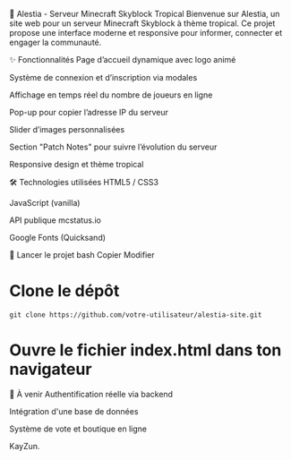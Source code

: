 🌴 Alestia - Serveur Minecraft Skyblock Tropical
Bienvenue sur Alestia, un site web pour un serveur Minecraft Skyblock à thème tropical.
Ce projet propose une interface moderne et responsive pour informer, connecter et engager la communauté.

✨ Fonctionnalités
Page d’accueil dynamique avec logo animé

Système de connexion et d’inscription via modales

Affichage en temps réel du nombre de joueurs en ligne

Pop-up pour copier l’adresse IP du serveur

Slider d’images personnalisées

Section "Patch Notes" pour suivre l’évolution du serveur

Responsive design et thème tropical

🛠️ Technologies utilisées
HTML5 / CSS3

JavaScript (vanilla)

API publique mcstatus.io

Google Fonts (Quicksand)

🚀 Lancer le projet
bash
Copier
Modifier
# Clone le dépôt
`git clone https://github.com/votre-utilisateur/alestia-site.git`

# Ouvre le fichier index.html dans ton navigateur
📌 À venir
Authentification réelle via backend

Intégration d'une base de données

Système de vote et boutique en ligne

KayZun.
